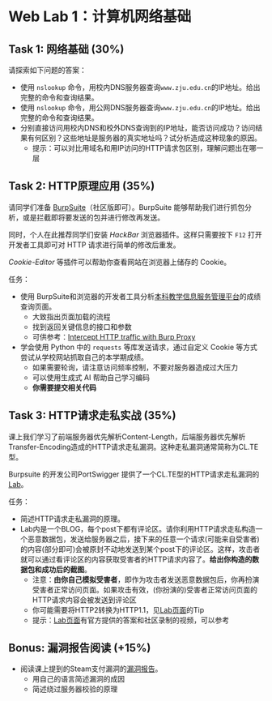 # Web Lab 1：计算机网络基础

## Task 1: 网络基础 (30%)

请探索如下问题的答案：

- 使用 `nslookup` 命令，用校内DNS服务器查询`www.zju.edu.cn`的IP地址。给出完整的命令和查询结果。
- 使用 `nslookup` 命令，用公网DNS服务器查询`www.zju.edu.cn`的IP地址。给出完整的命令和查询结果。
- 分别直接访问用校内DNS和校外DNS查询到的IP地址，能否访问成功？访问结果有何区别？这些地址是服务器的真实地址吗？试分析造成这种现象的原因。
    - 提示：可以对比用域名和用IP访问的HTTP请求包区别，理解问题出在哪一层

## Task 2: HTTP原理应用 (35%)

请同学们准备 [BurpSuite](https://portswigger.net/burp/communitydownload)（社区版即可）。BurpSuite 能够帮助我们进行抓包分析，或是拦截即将要发送的包并进行修改再发送。

同时，个人在此推荐同学们安装 *HackBar* 浏览器插件。这样只需要按下 `F12` 打开开发者工具即可对 HTTP 请求进行简单的修改后重发。

*Cookie-Editor* 等插件可以帮助你查看网站在浏览器上储存的 Cookie。

任务：

- 使用 BurpSuite和浏览器的开发者工具分析[本科教学信息服务管理平台](https://zdbk.zju.edu.cn/)的成绩查询页面。
    - 大致指出页面加载的流程
    - 找到返回关键信息的接口和参数
    - 可供参考：[Intercept HTTP traffic with Burp Proxy](https://portswigger.net/burp/documentation/desktop/getting-started/intercepting-http-traffic)
- 学会使用 Python 中的 `requests` 等库发送请求，通过自定义 Cookie 等方式尝试从学校网站抓取自己的本学期成绩。
    - 如果需要轮询，请注意访问频率控制，不要对服务器造成过大压力
    - 可以使用生成式 AI 帮助自己学习编码
    - **你需要提交相关代码**

## Task 3: HTTP请求走私实战 (35%)

课上我们学习了前端服务器优先解析Content-Length，后端服务器优先解析Transfer-Encoding造成的HTTP请求走私漏洞。这种走私漏洞通常简称为CL.TE型。

Burpsuite 的开发公司PortSwigger 提供了一个CL.TE型的HTTP请求走私漏洞的[Lab](https://portswigger.net/web-security/request-smuggling/lab-basic-cl-te)。

任务：

- 简述HTTP请求走私漏洞的原理。
- Lab内是一个BLOG，每个post下都有评论区。请你利用HTTP请求走私构造一个恶意数据包，发送给服务器之后，接下来的任意一个请求(可能来自受害者)的内容(部分即可)会被原封不动地发送到某个post下的评论区。这样，攻击者就可以通过看评论区的内容获取受害者的HTTP请求内容了。**给出你构造的数据包和成功后的截图**。
    - 注意：**由你自己模拟受害者**，即作为攻击者发送恶意数据包后，你再扮演受害者正常访问页面。如果攻击有效，(你扮演的)受害者正常访问页面的HTTP请求内容会被发送到评论区
    - 你可能需要将HTTP2转换为HTTP1.1，见[Lab页面](https://portswigger.net/web-security/request-smuggling/lab-basic-cl-te)的Tip
    - 提示：[Lab页面](https://portswigger.net/web-security/request-smuggling/lab-basic-cl-te)有官方提供的答案和社区录制的视频，可以参考

## Bonus: 漏洞报告阅读 (+15%)

- 阅读课上提到的Steam支付漏洞的[漏洞报告](https://hackerone.com/reports/1295844)。
    - 用自己的语言简述漏洞的成因
    - 简述绕过服务器校验的原理

